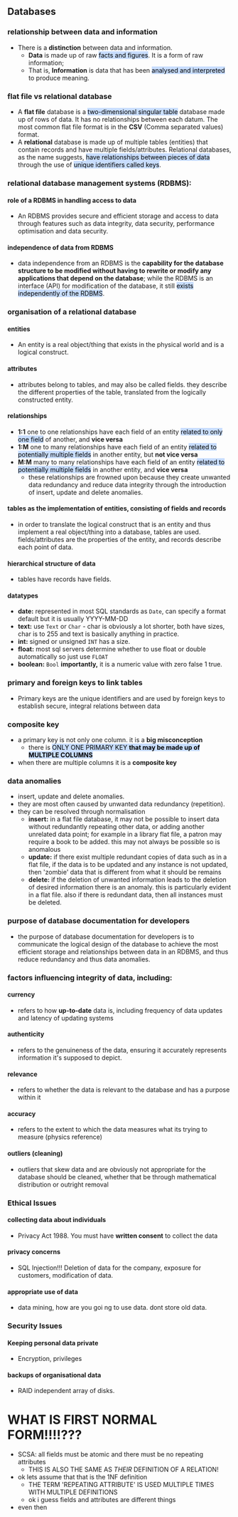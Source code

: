 ## Databases
### relationship between data and information
- There is a **distinction** between data and information. 
	- **Data** is made up of raw <mark style="background: #ADCCFFA6;">facts and figures</mark>. It is a form of raw information;
	- That is, **Information** is data that has been <mark style="background: #ADCCFFA6;">analysed and interpreted</mark> to produce meaning.

### flat file vs relational database
- A **flat file** database is a <mark style="background: #ADCCFFA6;">two-dimensional singular table</mark> database made up of rows of data. It has no relationships between each datum. The most common flat file format is in the **CSV** (Comma separated values) format.
- A **relational** database is made up of multiple tables (entities) that contain records and have multiple fields/attributes. Relational databases, as the name suggests, <mark style="background: #ADCCFFA6;">have relationships between pieces of data</mark> through the use of <mark style="background: #ADCCFFA6;">unique identifiers called keys</mark>.

### relational database management systems (RDBMS):
#### role of a RDBMS in handling access to data
- An RDBMS provides secure and efficient storage and access to data through features such as data integrity, data security, performance optimisation and data security.

#### independence of data from RDBMS
- data independence from an RDBMS is the **capability for the database structure to be modified without having to rewrite or modify any applications that depend on the database**; while the RDBMS is an interface (API) for modification of the database, it still <mark style="background: #ADCCFFA6;">exists independently of the RDBMS</mark>.

### organisation of a relational database
#### entities
- An entity is a real object/thing that exists in the physical world and is a logical construct.
#### attributes
- attributes belong to tables, and may also be called fields. they describe the different properties of the table, translated from the logically constructed entity.
#### relationships
- **1:1** one to one relationships have each field of an entity <mark style="background: #ADCCFFA6;">related to only one field</mark> of another, and **vice versa**
- **1:M** one to many relationships have each field of an entity <mark style="background: #ADCCFFA6;">related to potentially multiple fields</mark> in another entity, but **not vice versa**
- **M:M** many to many relationships have each field of an entity <mark style="background: #ADCCFFA6;">related to potentially multiple fields</mark> in another entity, and **vice versa**
	- these relationships are frowned upon because they create unwanted data redundancy and reduce data integrity through the introduction of insert, update and delete anomalies.
#### tables as the implementation of entities, consisting of fields and records
- in order to translate the logical construct that is an entity and thus implement a real object/thing into a database, tables are used. fields/attributes are the properties of the entity, and records describe each point of data.

#### hierarchical structure of data
- tables have records have fields.

#### datatypes
- **date:** represented in most SQL standards as `Date`, can specify a format default but it is usually YYYY-MM-DD
- **text:** use `Text` or `Char` - char is obviously a lot shorter, both have sizes, char is to 255 and text is basically anything in practice.
- **int:** signed or unsigned `INT` has a size.
- **float:** most sql servers determine whether to use float or double automatically so just use `FLOAT`
- **boolean:** `Bool` **importantly,** it is a numeric value with zero false 1 true.

### primary and foreign keys to link tables
- Primary keys are the unique identifiers and are used by foreign keys to establish secure, integral relations between data

### composite key
- a primary key is not only one column. it is a **big misconception**
	- there is <mark style="background: #ADCCFFA6;">ONLY ONE PRIMARY KEY **that may be made up of MULTIPLE COLUMNS**</mark>
- when there are multiple columns it is a **composite key**

### data anomalies
- insert, update and delete anomalies. 
- they are most often caused by unwanted data redundancy (repetition).
- they can be resolved through normalisation
	- **insert:** in a flat file database, it may not be possible to insert data without redundantly repeating other data, or adding another unrelated data point; for example in a library flat file, a patron may require a book to be added. this may not always be possible so is anomalous
	- **update:** if there exist multiple redundant copies of data such as in a flat file, if the data is to be updated and any instance is not updated, then 'zombie' data that is different from what it should be remains
	- **delete:** if the deletion of unwanted information leads to the deletion of desired information there is an anomaly. this is particularly evident in a flat file. also if there is redundant data, then all instances must be deleted.

### purpose of database documentation for developers
- the purpose of database documentation for developers is to communicate the logical design of the database to achieve the most efficient storage and relationships between data in an RDBMS, and thus reduce redundancy and thus data anomalies.

### factors influencing integrity of data, including:
#### currency
- refers to how **up-to-date** data is, including frequency of data updates and latency of updating systems
#### authenticity
- refers to the genuineness of the data, ensuring it accurately represents information it's supposed to depict.
#### relevance
- refers to whether the data is relevant to the database and has a purpose within it
#### accuracy
- refers to the extent to which the data measures what its trying to measure (physics reference)
#### outliers (cleaning)
- outliers that skew data and are obviously not appropriate for the database should be cleaned, whether that be through mathematical distribution or outright removal




### Ethical Issues
#### collecting data about individuals
- Privacy Act 1988. You must have **written consent** to collect the data
#### privacy concerns
- SQL Injection!!! Deletion of data for the company, exposure for customers, modification of data.
#### appropriate use of data
- data mining, how are you goi ng to use data. dont store old data.

### Security Issues
#### Keeping personal data private
- Encryption, privileges
#### backups of organisational data
- RAID independent array of disks.

# WHAT IS FIRST NORMAL FORM!!!!???
- SCSA: all fields must be atomic and there must be no repeating attributes
	- THIS IS ALSO THE SAME AS *THEIR* DEFINITION OF A RELATION!
- ok lets assume that that is the 1NF definition
	- THE TERM 'REPEATING ATTRIBUTE' IS USED MULTIPLE TIMES WITH MULTIPLE DEFINITIONS
	- ok i guess fields and attributes are different things
- even then